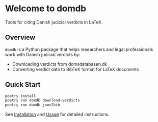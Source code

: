 # Welcome to domdb

Tools for citing Danish judicial verdicts in LaTeX.

## Overview

`domdb` is a Python package that helps researchers and legal professionals work with Danish judicial verdicts by:

- Downloading verdicts from domsdatabasen.dk
- Converting verdict data to BibTeX format for LaTeX documents

## Quick Start

```bash
poetry install
poetry run domdb download-verdicts
poetry run domdb json2bib
```

See [Installation](installation.md) and [Usage](usage.md) for detailed instructions.

